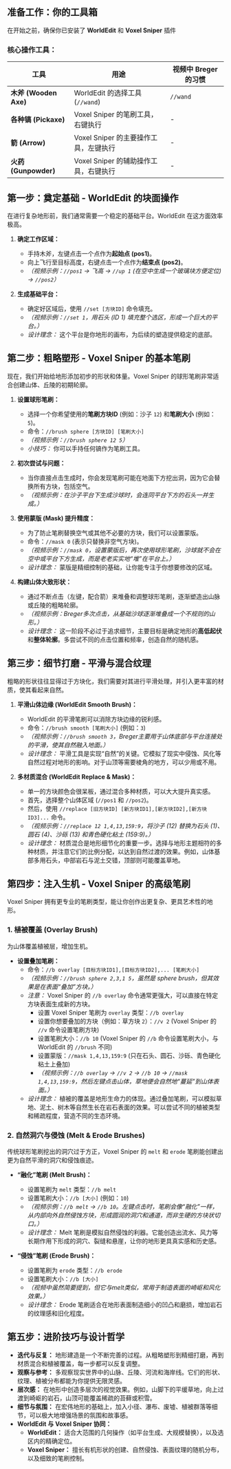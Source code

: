 
## 准备工作：你的工具箱

在开始之前，确保你已安装了 **WorldEdit** 和 **Voxel Sniper** 插件

### 核心操作工具：

| 工具        | 用途                               | 视频中 Breger 的习惯 |
| ----------- | ---------------------------------- | -------------------- |
| **木斧 (Wooden Axe)** | WorldEdit 的选择工具 (`//wand`) | `//wand`              |
| **各种镐 (Pickaxe)** | Voxel Sniper 的笔刷工具，右键执行 | -                     |
| **箭 (Arrow)**      | Voxel Sniper 的主要操作工具，左键执行 | -                     |
| **火药 (Gunpowder)**| Voxel Sniper 的辅助操作工具，右键执行 | -                     |

## 第一步：奠定基础 - WorldEdit 的块面操作

在进行复杂地形前，我们通常需要一个稳定的基础平台。WorldEdit 在这方面效率极高。

1.  **确定工作区域：**
    *   手持木斧，左键点击一个点作为**起始点 (pos1)**。
    *   向上飞行至目标高度，右键点击一个点作为**结束点 (pos2)**。
    *   *（视频示例：`//pos1` -> 飞高 -> `//up 1` (在空中生成一个玻璃块方便定位) -> `//pos2`）*

2.  **生成基础平台：**
    *   确定好区域后，使用 `//set [方块ID]` 命令填充。
    *   *（视频示例：`//set 1`，用石头 (ID 1) 填充整个选区，形成一个巨大的平台。）*
    *   *设计理念：* 这个平台是你地形的画布，为后续的塑造提供稳定的底部。

## 第二步：粗略塑形 - Voxel Sniper 的基本笔刷

现在，我们开始给地形添加初步的形状和体量。Voxel Sniper 的球形笔刷非常适合创建山体、丘陵的初期轮廓。

1.  **设置球形笔刷：**
    *   选择一个你希望使用的**笔刷方块ID** (例如：沙子 `12`) 和**笔刷大小** (例如：`5`)。
    *   命令：`//brush sphere [方块ID] [笔刷大小]`
    *   *（视频示例：`//brush sphere 12 5`）*
    *   *小技巧：* 你可以手持任何镐作为笔刷工具。

2.  **初次尝试与问题：**
    *   当你直接点击生成时，你会发现笔刷可能在地面下方挖出洞，因为它会替换所有方块，包括空气。
    *   *（视频示例：在沙子平台下生成沙球时，会连同平台下方的石头一并生成。）*

3.  **使用蒙版 (Mask) 提升精度：**
    *   为了防止笔刷替换空气或其他不必要的方块，我们可以设置蒙版。
    *   命令：`//mask 0` (表示只替换非空气方块)。
    *   *（视频示例：`//mask 0`，设置蒙版后，再次使用球形笔刷，沙球就不会在空中或平台下方生成，而是老老实实地“堆”在平台上。）*
    *   *设计理念：* 蒙版是精细控制的基础，让你能专注于你想要修改的区域。

4.  **构建山体大致形状：**
    *   通过不断点击（左键，配合箭）来堆叠和调整球形笔刷，逐渐塑造出山脉或丘陵的粗略轮廓。
    *   *（视频示例：Breger多次点击，从基础沙球逐渐堆叠成一个不规则的山形。）*
    *   *设计理念：* 这一阶段不必过于追求细节，主要目标是确定地形的**高低起伏**和**整体轮廓**。多尝试不同的点击位置和频率，创造自然的随机感。

## 第三步：细节打磨 - 平滑与混合纹理

粗略的形状往往显得过于方块化，我们需要对其进行平滑处理，并引入更丰富的材质，使其看起来自然。

1.  **平滑山体边缘 (WorldEdit Smooth Brush)：**
    *   WorldEdit 的平滑笔刷可以消除方块边缘的锐利感。
    *   命令：`//brush smooth [笔刷大小]` (例如：`3`)
    *   *（视频示例：`//brush smooth 3`，Breger主要用于山体底部与平台连接处的平滑，使其自然融入地面。）*
    *   *设计理念：* 平滑工具是实现“自然”的关键。它模拟了现实中侵蚀、风化等自然过程对地形的影响。对于山顶等需要棱角的地方，可以少用或不用。

2.  **多材质混合 (WorldEdit Replace & Mask)：**
    *   单一的方块颜色会很呆板，通过混合多种材质，可以大大提升真实感。
    *   首先，选择整个山体区域 (`//pos1` 和 `//pos2`)。
    *   然后，使用 `//replace [旧方块ID] [新方块ID1],[新方块ID2],[新方块ID3]...` 命令。
    *   *（视频示例：`//replace 12 1,4,13,159:9`，将沙子 (12) 替换为石头 (1)、圆石 (4)、沙砾 (13) 和青色硬化粘土 (159:9)。）*
    *   *设计理念：* 材质混合是地形细节化的重要一步。选择与地形主题相符的多种材质，并注意它们的比例分配，以达到自然过渡的效果。例如，山体基部多用石头，中部岩石与泥土交错，顶部则可能覆盖草地。

## 第四步：注入生机 - Voxel Sniper 的高级笔刷

Voxel Sniper 拥有更专业的笔刷类型，能让你创作出更复杂、更具艺术性的地形。

### 1. 植被覆盖 (Overlay Brush)

为山体覆盖植被层，增加生机。

*   **设置叠加笔刷：**
    *   命令：`//b overlay [目标方块ID1],[目标方块ID2],... [笔刷大小]`
    *   *（视频示例：`//brush sphere 2,3,1 5`，虽然是 sphere brush，但其效果是在表面“叠加”方块。）*
    *   *注意：* Voxel Sniper 的 `//b overlay` 命令通常更强大，可以直接在特定方块表面生成新的方块。
        *   设置 Voxel Sniper 笔刷为 `overlay` 类型：`//b overlay`
        *   设置你想要叠加的方块（例如：草方块 `2`）：`//v 2` (Voxel Sniper 的 `//v` 命令设置笔刷方块)
        *   设置笔刷大小：`//b 10` (Voxel Sniper 的 `//b` 命令设置笔刷大小，与 WorldEdit 的 `//brush` 不同)
        *   设置蒙版：`//mask 1,4,13,159:9` (只在石头、圆石、沙砾、青色硬化粘土上叠加)
        *   *（视频示例：`//b overlay` -> `//v 2` -> `//b 10` -> `//mask 1,4,13,159:9`，然后左键点击山体，草地便会自然地“蔓延”到山体表面。）*
    *   *设计理念：* 植被的覆盖是地形生命力的体现。通过叠加笔刷，可以模拟草地、泥土、树木等自然生长在岩石表面的效果。可以尝试不同的植被类型和稀疏程度，营造不同的生态环境。

### 2. 自然洞穴与侵蚀 (Melt & Erode Brushes)

传统球形笔刷挖出的洞穴过于方正，Voxel Sniper 的 `melt` 和 `erode` 笔刷能创建出更为自然平滑的洞穴和侵蚀痕迹。

*   **“融化”笔刷 (Melt Brush)：**
    *   设置笔刷为 `melt` 类型：`//b melt`
    *   设置笔刷大小：`//b [大小]` (例如：`10`)
    *   *（视频示例：`//b melt` -> `//b 10`。左键点击时，笔刷会像“融化”一样，从内部向外自然侵蚀方块，形成圆润的洞穴和通道，而非生硬的方块状切口。）*
    *   *设计理念：* Melt 笔刷是模拟自然侵蚀的利器。它能创造出流水、风力等长期作用下形成的洞穴、裂缝和悬崖，让你的地形更具真实感和历史感。

*   **“侵蚀”笔刷 (Erode Brush)：**
    *   设置笔刷为 `erode` 类型：`//b erode`
    *   设置笔刷大小：`//b [大小]`
    *   *（视频中虽然简要提到，但它与melt类似，常用于制造表面的崎岖和风化效果。）*
    *   *设计理念：* Erode 笔刷适合在地形表面制造细小的凹凸和磨损，增加岩石的纹理感和旧化程度。

## 第五步：进阶技巧与设计哲学

*   **迭代与反复：** 地形建造是一个不断完善的过程。从粗略塑形到精细打磨，再到材质混合和植被覆盖，每一步都可以反复调整。
*   **观察与参考：** 多观察现实世界中的山脉、丘陵、河流和海岸线。它们的形状、纹理、植被分布都能为你提供无限灵感。
*   **层次感：** 在地形中创造多层次的视觉效果。例如，山脚下的平缓草地，向上过渡到崎岖的岩石，山顶可能覆盖稀疏的苔藓或积雪。
*   **细节与氛围：** 在宏伟地形的基础上，加入小径、瀑布、废墟、植被群落等细节，可以极大地增强场景的氛围和故事感。
*   **WorldEdit 与 Voxel Sniper 协同：**
    *   **WorldEdit：** 适合大范围的几何操作（如平台生成、大规模替换），以及选区内的精确定位。
    *   **Voxel Sniper：** 擅长有机形状的创建、自然侵蚀、表面纹理的随机分布，以及细致的笔刷控制。

